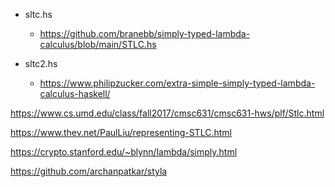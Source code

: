 * sltc.hs
    * https://github.com/branebb/simply-typed-lambda-calculus/blob/main/STLC.hs

* sltc2.hs
    * https://www.philipzucker.com/extra-simple-simply-typed-lambda-calculus-haskell/

https://www.cs.umd.edu/class/fall2017/cmsc631/cmsc631-hws/plf/Stlc.html

https://www.thev.net/PaulLiu/representing-STLC.html

https://crypto.stanford.edu/~blynn/lambda/simply.html

https://github.com/archanpatkar/styla
